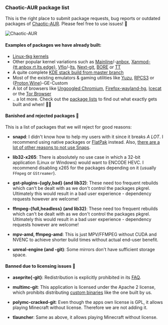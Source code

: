 ### Chaotic-AUR package list

This is the right place to submit package requests, bug reports or outdated packages of [Chaotic-AUR](https://aur.chaotic.cx). Please feel free to use issues! 📜

![Chaotic-AUR](https://avatars.githubusercontent.com/u/66071775?s=400&u=99bc0536e7e77fe3e58839996600848f2d930ed5&v=4)

#### Examples of packages we have already built:

- [Linux-tkg kernels](https://github.com/Frogging-Family/linux-tkg)
- Other popular kernel variations such as [Mainline](https://aur.archlinux.org/packages/linux-mainline)/-[anbox](https://aur.archlinux.org/packages/linux-mainline-anbox), [Xanmod-{tt,anbox,rt,lts,edge}](https://aur.archlinux.org/packages?O=0&SeB=nd&K=xanmod), [Vfio](https://aur.archlinux.org/packages/linux-vfio)/-[lts](https://aur.archlinux.org/packages/linux-vfio-lts), [Next-git](https://aur.archlinux.org/packages/linux-next-git), [BORE](https://aur.archlinux.org/packages/linux-bore) or [TT](https://aur.archlinux.org/packages/linux-tt)
- A quite complete [KDE stack build from master branch](https://invent.kde.org/explore/groups?sort=name_asc) 
- Most of the existing emulators & gaming utilities like [Yuzu](https://yuzu-emu.org/), [RPCS3](https://github.com/RPCS3/rpcs3) or {[Proton](https://github.com/GloriousEggroll/proton-ge-custom),[Wine](https://github.com/GloriousEggroll/wine-ge-custom)}-GE-Custom
- A lot of browsers like [Ungoogled Chromium](https://github.com/Eloston/ungoogled-chromium), [Firefox-wayland-hg](https://aur.archlinux.org/packages/firefox-wayland-hg), [Icecat](http://www.gnu.org/software/gnuzilla/) or the [Tor Browser](https://www.torproject.org/projects/torbrowser.html)
- .. a lot more. Check out the [package lists](https://github.com/chaotic-aur/packages/find/main) to find out what exactly gets built and when! 🕵️‍♀️

#### Banished and rejected packages 📑

This is a list of packages that we will reject for good reasons:

- **snapd**: I didn't know how to help my users with it since it breaks *A LOT*. I recommend using native packages or [FlatPak](https://wiki.archlinux.org/title/Flatpak) instead. Also, [there are a lot of other reasons to not use Snaps](https://old.reddit.com/r/linuxmemes/comments/ppyz0g/damn_you_ubuntu/hd7jg1p/).

- **lib32-x265**:	There is absolutely no use case in which a 32-bit application (Linux or Windows) would want to ENCODE HEVC. I recommend disabling x265 for the packages depending on it (usually `FFmpeg` or `GStreamer`).

- **gst-plugins-{ugly,bad} (and lib32)**: These need too frequent rebuilds which can't be dealt with as we don't control the packages pkgrel. Ultimately this would result in a bad user experience - dependency requests however are welcome!

- **ffmpeg-{full,headless} (and lib32)**:  These need too frequent rebuilds which can't be dealt with as we don't control the packages pkgrel. Ultimately this would result in a bad user experience - dependency requests however are welcome!

- **mpv-amd, ffmpeg-amd**: This is just MPV/FFMPEG without CUDA and NVENC to achieve shorter build times without actual end-user benefit.

- **unreal-engine (and -git)**: Some mirrors don't have sufficient storage space.



#### Banned due to licensing issues 🛑

- **aseprite{-git}**: Redistribution is explicitly prohibited in its [FAQ](https://www.aseprite.org/faq/#can-i-redistribute-aseprite).

- **multimc-git**: This application is licensed under the Apache 2 license, which prohibits distributing [custom binaries](https://multimc.org/#Branding) like the one built by us.

- **polymc-cracked-git**: Even though the apps own license is GPL, it allows playing Minecraft without license. Therefore we are not adding it.

- **tlauncher**: Same as above, it allows playing Minecraft without license.
